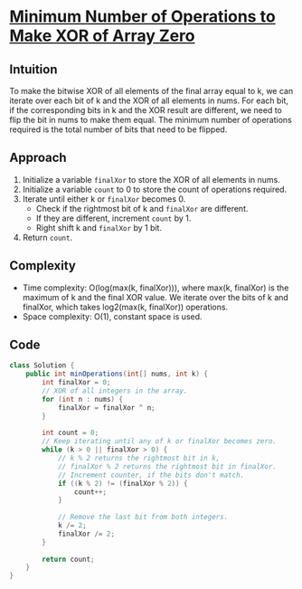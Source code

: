 
# [Minimum Number of Operations to Make XOR of Array Zero](https://leetcode.com/problems/minimum-number-of-operations-to-make-array-xor-equal-to-k/?envType=daily-question&envId=2024-04-29)

## Intuition
To make the bitwise XOR of all elements of the final array equal to k, we can iterate over each bit of k and the XOR of all elements in nums. For each bit, if the corresponding bits in k and the XOR result are different, we need to flip the bit in nums to make them equal. The minimum number of operations required is the total number of bits that need to be flipped.

## Approach
1. Initialize a variable `finalXor` to store the XOR of all elements in nums.
2. Initialize a variable `count` to 0 to store the count of operations required.
3. Iterate until either k or `finalXor` becomes 0.
   - Check if the rightmost bit of k and `finalXor` are different.
   - If they are different, increment `count` by 1.
   - Right shift k and `finalXor` by 1 bit.
4. Return `count`.

## Complexity
- Time complexity: O(log(max(k, finalXor))), where max(k, finalXor) is the maximum of k and the final XOR value. We iterate over the bits of k and finalXor, which takes log2(max(k, finalXor)) operations.
- Space complexity: O(1), constant space is used.

## Code
```java
class Solution {
    public int minOperations(int[] nums, int k) {
        int finalXor = 0;
        // XOR of all integers in the array.
        for (int n : nums) {
            finalXor = finalXor ^ n;
        }
        
        int count = 0;
        // Keep iterating until any of k or finalXor becomes zero.
        while (k > 0 || finalXor > 0) {
            // k % 2 returns the rightmost bit in k,
            // finalXor % 2 returns the rightmost bit in finalXor.
            // Increment counter, if the bits don't match.
            if ((k % 2) != (finalXor % 2)) {
                count++;
            }
            
            // Remove the last bit from both integers.
            k /= 2;
            finalXor /= 2;
        }
        
        return count;
    }
}

